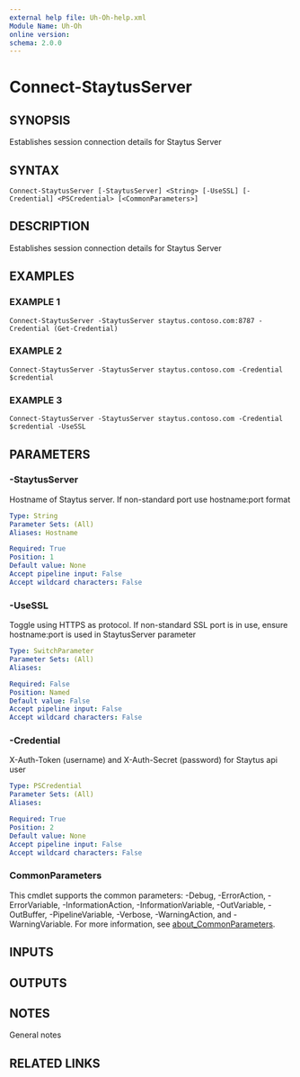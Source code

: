 ```yaml
---
external help file: Uh-Oh-help.xml
Module Name: Uh-Oh
online version:
schema: 2.0.0
---
```


# Connect-StaytusServer

## SYNOPSIS
Establishes session connection details for Staytus Server

## SYNTAX

```
Connect-StaytusServer [-StaytusServer] <String> [-UseSSL] [-Credential] <PSCredential> [<CommonParameters>]
```

## DESCRIPTION
Establishes session connection details for Staytus Server

## EXAMPLES

### EXAMPLE 1
```
Connect-StaytusServer -StaytusServer staytus.contoso.com:8787 -Credential (Get-Credential)
```

### EXAMPLE 2
```
Connect-StaytusServer -StaytusServer staytus.contoso.com -Credential $credential
```

### EXAMPLE 3
```
Connect-StaytusServer -StaytusServer staytus.contoso.com -Credential $credential -UseSSL
```

## PARAMETERS

### -StaytusServer
Hostname of Staytus server.
If non-standard port use hostname:port format

```yaml
Type: String
Parameter Sets: (All)
Aliases: Hostname

Required: True
Position: 1
Default value: None
Accept pipeline input: False
Accept wildcard characters: False
```

### -UseSSL
Toggle using HTTPS as protocol.
If non-standard SSL port is in use, ensure hostname:port is used in StaytusServer parameter

```yaml
Type: SwitchParameter
Parameter Sets: (All)
Aliases:

Required: False
Position: Named
Default value: False
Accept pipeline input: False
Accept wildcard characters: False
```

### -Credential
X-Auth-Token (username) and X-Auth-Secret (password) for Staytus api user

```yaml
Type: PSCredential
Parameter Sets: (All)
Aliases:

Required: True
Position: 2
Default value: None
Accept pipeline input: False
Accept wildcard characters: False
```

### CommonParameters
This cmdlet supports the common parameters: -Debug, -ErrorAction, -ErrorVariable, -InformationAction, -InformationVariable, -OutVariable, -OutBuffer, -PipelineVariable, -Verbose, -WarningAction, and -WarningVariable. For more information, see [about_CommonParameters](http://go.microsoft.com/fwlink/?LinkID=113216).

## INPUTS

## OUTPUTS

## NOTES
General notes

## RELATED LINKS
